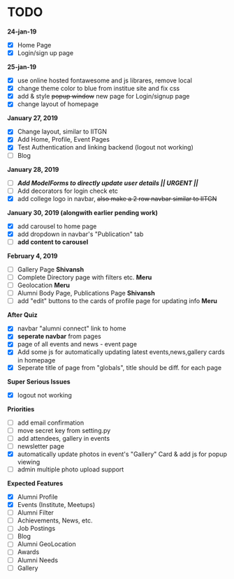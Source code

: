 # TODO

**24-jan-19**
- [x] Home Page 
- [x] Login/sign up page

**25-jan-19**
- [x] use online hosted fontawesome and js librares, remove local 
- [x] change theme color to blue from institue site and fix css
- [x] add & style ~~popup window~~ new page for Login/signup page
- [x] change layout of homepage

**January 27, 2019**
- [x] Change layout, similar to IITGN
- [x] Add Home, Profile, Event Pages
- [x] Test Authentication and linking backend (logout not working)
- [ ] Blog

**January 28, 2019**
- [ ] ***Add ModelForms to directly update user details || URGENT ||***
- [ ] Add decorators for login check etc
- [x] add college logo in navbar, ~~also make a 2 row navbar similar to IITGN~~

**January 30, 2019 (alongwith earlier pending work)**
- [x] add carousel to home page
- [x] add dropdown in navbar's "Publication" tab
- [ ] **add content to carousel**

**February 4, 2019**
- [ ] Gallery Page **Shivansh**
- [ ] Complete Directory page with filters etc. **Meru**
- [ ] Geolocation **Meru**
- [ ] Alumni Body Page, Publications Page **Shivansh**
- [ ] add "edit" buttons to the cards of profile page for updating info **Meru**

**After Quiz**
- [x] navbar "alumni connect" link to home
- [x] __seperate navbar__ from pages
- [x] page of all events and news - event page
- [x] Add some js for automatically updating latest events,news,gallery cards in homepage
- [x] Seperate title of page from "globals", title should be diff. for each page

**Super Serious Issues**
- [x] logout not working

**Priorities**
- [ ] add email confirmation 
- [ ] move secret key from setting.py
- [ ] add attendees, gallery in events
- [ ] newsletter page
- [x] automatically update photos in event's "Gallery" Card & add js for popup viewing
- [ ] admin multiple photo upload support

**Expected Features**
- [x] Alumni Profile
- [x] Events (Institute, Meetups)
- [ ] Alumni Filter
- [ ] Achievements, News, etc. 
- [ ] Job Postings
- [ ] Blog
- [ ] Alumni GeoLocation
- [ ] Awards
- [ ] Alumni Needs
- [ ] Gallery
